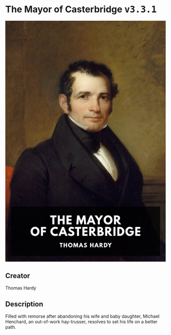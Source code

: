 
# The Mayor of Casterbridge <kbd>v3.3.1</kbd>

<center>
  <img src="./cover-1024.jpg"/>
</center>

## Creator
Thomas Hardy

## Description
Filled with remorse after abandoning his wife and baby daughter, Michael Henchard, an out-of-work hay-trusser, resolves to set his life on a better path.
